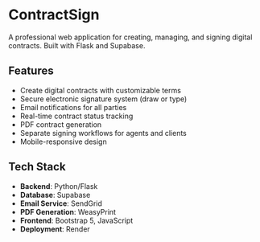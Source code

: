 # ContractSign

A professional web application for creating, managing, and signing digital contracts. Built with Flask and Supabase.

## Features

- Create digital contracts with customizable terms
- Secure electronic signature system (draw or type)
- Email notifications for all parties
- Real-time contract status tracking
- PDF contract generation
- Separate signing workflows for agents and clients
- Mobile-responsive design

## Tech Stack

- **Backend**: Python/Flask
- **Database**: Supabase
- **Email Service**: SendGrid
- **PDF Generation**: WeasyPrint
- **Frontend**: Bootstrap 5, JavaScript
- **Deployment**: Render


